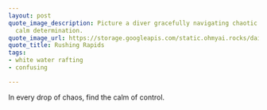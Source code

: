 ```yaml
---
layout: post
quote_image_description: Picture a diver gracefully navigating chaotic waters with
  calm determination.
quote_image_url: https://storage.googleapis.com/static.ohmyai.rocks/daily/2024-04-07.jpg
quote_title: Rushing Rapids
tags:
- white water rafting
- confusing

---
```


In every drop of chaos, find the calm of control.